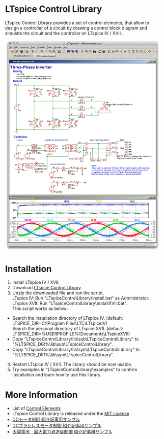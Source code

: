 LTspice Control Library
===========================
LTspice Control Library provides a set of control elements, that allow to design a controller of a circuit by drawing
a control block diagram and simulate the circuit and the controller on LTspice IV / XVII.

![3PhaseInverter example](examples/DC-ACConverter/3PhaseInverter.png)

Installation
==============
1. Install LTspice IV / XVII.
2. Download [LTspice Control Library](https://github.com/kanedahiroshi/LTspiceControlLibrary/archive/master.zip).
3. Unzip the downloaded file and run the script.  
    LTspice IV: Run "LTspiceControlLibrary\install.bat" as Administrator.  
    LTspice XVII: Run "LTspiceControlLibrary\installXVII.bat".  
  This script works as below:
  * Search the installation directory of LTspice IV. (default: LTSPICE_DIR=C:\Program Files\LTC\LTspiceIV)  
    Search the personal directory of LTspice XVII. (default: LTSPICE_DIR=%USERPROFILE%\Documents\LTspiceXVII)
  * Copy "LTspiceControlLibrary\lib\sub\LTspiceControlLibrary" to "%LTSPICE_DIR%\lib\sub\LTspiceControlLibrary".
  * Copy "LTspiceControlLibrary\lib\sym\LTspiceControlLibrary" to "%LTSPICE_DIR%\lib\sym\LTspiceControlLibrary".
4. Restart LTspice IV / XVII. The library should be now usable.
5. Try examples in "LTspiceControlLibrary\examples" to confirm installation and learn how to use this library.

More Information
===========================
- List of [Control Elements](ControlElements.md)
- LTspice Control Library is released under the [MIT License](LICENSE.txt)
- [DCモータ制御 紹介記事用サンプル](examples/Introduction/201310Toragi)
- [DCブラシレスモータ制御 紹介記事用サンプル](examples/Introduction/201404Interface)
- [太陽電池　最大電力点追従制御 紹介記事用サンプル](examples/Introduction/201705Toragi)
